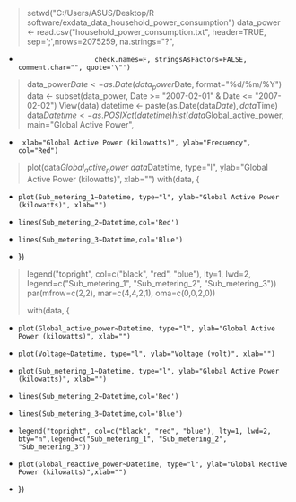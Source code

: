 > setwd("C:/Users/ASUS/Desktop/R software/exdata_data_household_power_consumption")
> data_power <- read.csv("household_power_consumption.txt", header=TRUE, sep=';',nrows=2075259, na.strings="?", 
+                        check.names=F, stringsAsFactors=FALSE, comment.char="", quote='\"')
> 
> data_power$Date <- as.Date(data_power$Date, format="%d/%m/%Y")
> data <- subset(data_power, Date >= "2007-02-01" & Date <= "2007-02-02")
> View(data)
> datetime <- paste(as.Date(data$Date), data$Time)
> data$Datetime <- as.POSIXct(datetime)
> hist(data$Global_active_power, main="Global Active Power", 
+      xlab="Global Active Power (kilowatts)", ylab="Frequency", col="Red")
> plot(data$Global_active_power~data$Datetime, type="l", ylab="Global Active Power (kilowatts)", xlab="")
> with(data, {
+     plot(Sub_metering_1~Datetime, type="l", ylab="Global Active Power (kilowatts)", xlab="")
+     lines(Sub_metering_2~Datetime,col='Red')
+     lines(Sub_metering_3~Datetime,col='Blue')
+ })
> legend("topright", col=c("black", "red", "blue"), lty=1, lwd=2, legend=c("Sub_metering_1", "Sub_metering_2", "Sub_metering_3"))
> par(mfrow=c(2,2), mar=c(4,4,2,1), oma=c(0,0,2,0))
> 
> with(data, {
+     plot(Global_active_power~Datetime, type="l", ylab="Global Active Power (kilowatts)", xlab="")
+     plot(Voltage~Datetime, type="l", ylab="Voltage (volt)", xlab="")
+     plot(Sub_metering_1~Datetime, type="l", ylab="Global Active Power (kilowatts)", xlab="")
+     lines(Sub_metering_2~Datetime,col='Red')
+     lines(Sub_metering_3~Datetime,col='Blue')
+     legend("topright", col=c("black", "red", "blue"), lty=1, lwd=2, bty="n",legend=c("Sub_metering_1", "Sub_metering_2", "Sub_metering_3"))
+     plot(Global_reactive_power~Datetime, type="l", ylab="Global Rective Power (kilowatts)",xlab="")
+ })

